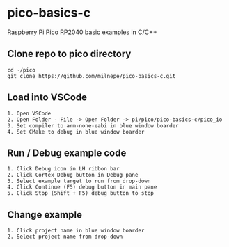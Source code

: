 # pico-basics-c
Raspberry Pi Pico RP2040 basic examples in C/C++

## Clone repo to pico directory
```
cd ~/pico
git clone https://github.com/milnepe/pico-basics-c.git
```

## Load into VSCode
    1. Open VSCode
    2. Open Folder - File -> Open Folder -> pi/pico/pico-basics-c/pico_io
    3. Set compiler to arm-none-eabi in blue window boarder
    4. Set CMake to debug in blue window boarder

## Run / Debug example code
    1. Click Debug icon in LH ribbon bar
    2. Click Cortex Debug button in Debug pane
    3. Select example target to run from drop-down
    4. Click Continue (F5) debug button in main pane
    5. Click Stop (Shift + F5) debug button to stop

## Change example
    1. Click project name in blue window boarder
    2. Select project name from drop-down
